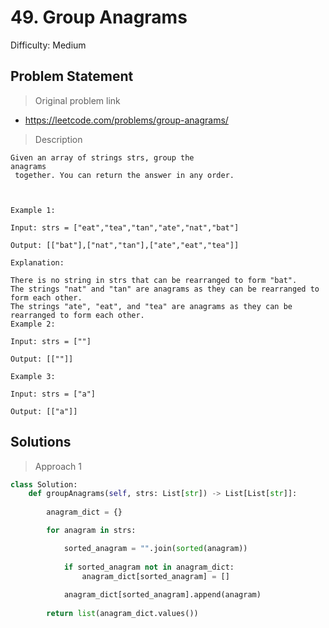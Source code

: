 #  49. Group Anagrams

Difficulty: Medium

## Problem Statement

> Original problem link

* https://leetcode.com/problems/group-anagrams/

> Description

```
Given an array of strings strs, group the 
anagrams
 together. You can return the answer in any order.

 

Example 1:

Input: strs = ["eat","tea","tan","ate","nat","bat"]

Output: [["bat"],["nat","tan"],["ate","eat","tea"]]

Explanation:

There is no string in strs that can be rearranged to form "bat".
The strings "nat" and "tan" are anagrams as they can be rearranged to form each other.
The strings "ate", "eat", and "tea" are anagrams as they can be rearranged to form each other.
Example 2:

Input: strs = [""]

Output: [[""]]

Example 3:

Input: strs = ["a"]

Output: [["a"]]
```

## Solutions

> Approach 1

```python
class Solution:
    def groupAnagrams(self, strs: List[str]) -> List[List[str]]:
        
        anagram_dict = {}

        for anagram in strs:

            sorted_anagram = "".join(sorted(anagram))
            
            if sorted_anagram not in anagram_dict:
                anagram_dict[sorted_anagram] = []
            
            anagram_dict[sorted_anagram].append(anagram)
        
        return list(anagram_dict.values())
```